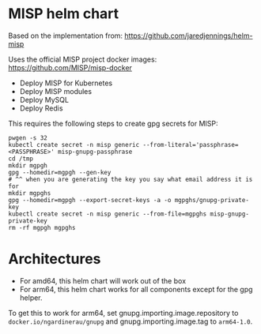MISP helm chart
===============

Based on the implementation from: https://github.com/jaredjennings/helm-misp

Uses the official MISP project docker images: https://github.com/MISP/misp-docker

   * Deploy MISP for Kubernetes
   * Deploy MISP modules
   * Deploy MySQL
   * Deploy Redis

This requires the following steps to create gpg secrets for MISP:

```
pwgen -s 32
kubectl create secret -n misp generic --from-literal='passphrase=<PASSPHRASE>' misp-gnupg-passphrase
cd /tmp
mkdir mgpgh
gpg --homedir=mgpgh --gen-key
# ^^ when you are generating the key you say what email address it is for
mkdir mgpghs
gpg --homedir=mgpgh --export-secret-keys -a -o mgpghs/gnupg-private-key
kubectl create secret -n misp generic --from-file=mgpghs misp-gnupg-private-key
rm -rf mgpgh mgpghs
```

# Architectures

   * For amd64, this helm chart will work out of the box
   * For arm64, this helm chart works for all components except for the gpg helper.

To get this to work for arm64, set gnupg.importing.image.repository to ```docker.io/ngardinerau/gnupg``` and gnupg.importing.image.tag to ```arm64-1.0```.
